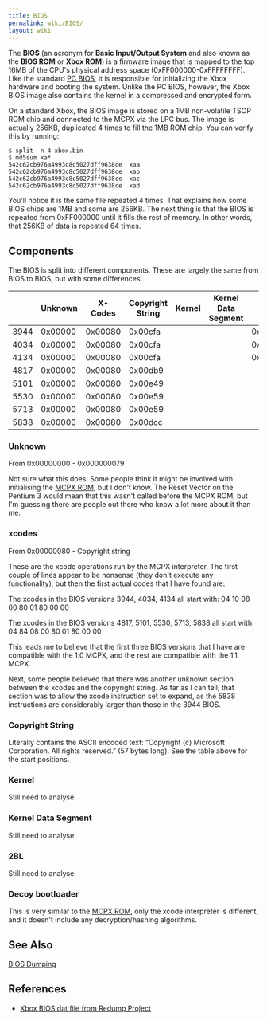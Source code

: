 ```yaml
---
title: BIOS
permalink: wiki/BIOS/
layout: wiki
---
```


The **BIOS** (an acronym for **Basic Input/Output System** and also
known as the **BIOS ROM** or **Xbox ROM**) is a firmware image that is
mapped to the top 16MB of the CPU's physical address space
(0xFF000000-0xFFFFFFFF). Like the standard [PC
BIOS](https://en.wikipedia.org/wiki/BIOS), it is responsible for
initializing the Xbox hardware and booting the system. Unlike the PC
BIOS, however, the Xbox BIOS image also contains the kernel in a
compressed and encrypted form.

On a standard Xbox, the BIOS image is stored on a 1MB non-volatile TSOP
ROM chip and connected to the MCPX via the LPC bus. The image is
actually 256KB, duplicated 4 times to fill the 1MB ROM chip. You can
verify this by running:

    $ split -n 4 xbox.bin 
    $ md5sum xa*
    542c62cb976a4993c8c5027dff9638ce  xaa
    542c62cb976a4993c8c5027dff9638ce  xab
    542c62cb976a4993c8c5027dff9638ce  xac
    542c62cb976a4993c8c5027dff9638ce  xad

You'll notice it is the same file repeated 4 times. That explains how
some BIOS chips are 1MB and some are 256KB. The next thing is that the
BIOS is repeated from 0xFF000000 until it fills the rest of memory. In
other words, that 256KB of data is repeated 64 times.

Components
----------

The BIOS is split into different components. These are largely the same
from BIOS to BIOS, but with some differences.

|      | Unknown | X-Codes | Copyright String | Kernel | Kernel Data Segment | 2BL     | Decoy Boot Loader |
|------|---------|---------|------------------|--------|---------------------|---------|-------------------|
| 3944 | 0x00000 | 0x00080 | 0x00cfa          |        |                     | 0x39E00 | 0x3FE00           |
| 4034 | 0x00000 | 0x00080 | 0x00cfa          |        |                     | 0x39E00 | 0x3FE00           |
| 4134 | 0x00000 | 0x00080 | 0x00cfa          |        |                     | 0x39E00 | 0x3FE00           |
| 4817 | 0x00000 | 0x00080 | 0x00db9          |        |                     |         | 0x3FE00           |
| 5101 | 0x00000 | 0x00080 | 0x00e49          |        |                     |         | 0x3FE00           |
| 5530 | 0x00000 | 0x00080 | 0x00e59          |        |                     |         | 0x3FE00           |
| 5713 | 0x00000 | 0x00080 | 0x00e59          |        |                     |         | 0x3FE00           |
| 5838 | 0x00000 | 0x00080 | 0x00dcc          |        |                     |         | 0x3FE00           |

### Unknown

From 0x00000000 - 0x000000079

Not sure what this does. Some people think it might be involved with
initialising the [MCPX ROM](/wiki/MCPX_ROM "wikilink"), but I don't know. The
Reset Vector on the Pentium 3 would mean that this wasn't called before
the MCPX ROM, but I'm guessing there are people out there who know a lot
more about it than me.

### xcodes

From 0x00000080 - Copyright string

These are the xcode operations run by the MCPX interpreter. The first
couple of lines appear to be nonsense (they don't execute any
functionality), but then the first actual codes that I have found are:

The xcodes in the BIOS versions 3944, 4034, 4134 all start with: 04 10
08 00 80 01 80 00 00

The xcodes in the BIOS versions 4817, 5101, 5530, 5713, 5838 all start
with: 04 84 08 00 80 01 80 00 00

This leads me to believe that the first three BIOS versions that I have
are compatible with the 1.0 MCPX, and the rest are compatible with the
1.1 MCPX.

Next, some people believed that there was another unknown section
between the xcodes and the copyright string. As far as I can tell, that
section was to allow the xcode instruction set to expand, as the 5838
instructions are considerably larger than those in the 3944 BIOS.

### Copyright String

Literally contains the ASCII encoded text: “Copyright (c) Microsoft
Corporation. All rights reserved.” (57 bytes long). See the table above
for the start positions.

### Kernel

Still need to analyse

### Kernel Data Segment

Still need to analyse

### 2BL

Still need to analyse

### Decoy bootloader

This is very similar to the [MCPX ROM](/wiki/MCPX_ROM "wikilink"), only the
xcode interpreter is different, and it doesn't include any
decryption/hashing algorithms.

See Also
--------

[BIOS Dumping](/wiki/BIOS_Dumping "wikilink")

References
----------

-   [Xbox BIOS dat file from Redump
    Project](http://redump.org/datfile/xbox-bios/)

